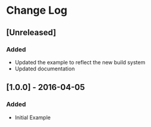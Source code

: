 # Change Log

## [Unreleased]
### Added
- Updated the example to reflect the new build system
- Updated documentation

## [1.0.0] - 2016-04-05
### Added
- Initial Example
